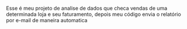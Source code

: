 Esse é meu projeto de analise de dados que checa vendas de uma determinada loja e seu faturamento, depois meu código envia o relatório por e-mail de maneira automatica
